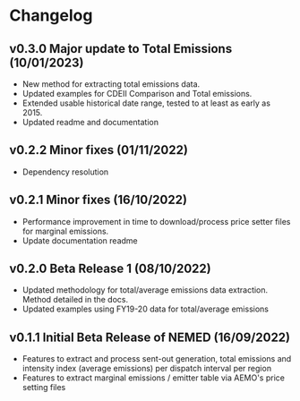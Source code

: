 # Changelog

<!--next-version-placeholder-->

## v0.3.0 Major update to Total Emissions (10/01/2023)
- New method for extracting total emissions data.
- Updated examples for CDEII Comparison and Total emissions.
- Extended usable historical date range, tested to at least as early as 2015.
- Updated readme and documentation

## v0.2.2 Minor fixes (01/11/2022)
- Dependency resolution

## v0.2.1 Minor fixes (16/10/2022)
- Performance improvement in time to download/process price setter files for marginal emissions.
- Update documentation readme

## v0.2.0 Beta Release 1 (08/10/2022)
- Updated methodology for total/average emissions data extraction. Method detailed in the docs.
- Updated examples using FY19-20 data for total/average emissions

## v0.1.1 Initial Beta Release of NEMED (16/09/2022)

- Features to extract and process sent-out generation, total emissions and intensity index (average emissions) per dispatch interval per region
- Features to extract marginal emissions / emitter table via AEMO's price setting files
